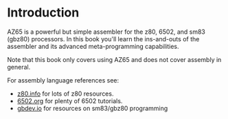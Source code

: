 # Introduction

AZ65 is a powerful but simple assembler for the z80, 6502, and sm83 (gbz80)
processors. In this book you'll learn the ins-and-outs of the assembler and its
advanced meta-programming capabilities.

Note that this book only covers using AZ65 and does not cover assembly
in general.

For assembly language references see:

* [z80.info](https://z80.info/) for lots of z80 resources.
* [6502.org](https://6502.org/tutorials) for plenty of 6502 tutorials.
* [gbdev.io](https://gbdev.io/resources.html#programming) for resources on 
  sm83/gbz80 programming 
